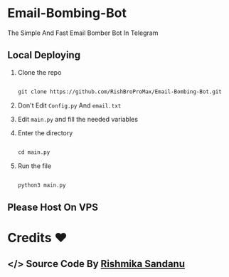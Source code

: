 # Email-Bombing-Bot
The Simple And Fast Email Bomber Bot In Telegram 


## Local Deploying

1. Clone the repo

   ```markdown

   git clone https://github.com/RishBroProMax/Email-Bombing-Bot.git

   ```

   

2. Don't Edit `Config.py` And `email.txt`

   

3. Edit `main.py` and fill the needed variables

4. Enter the directory

   ```markdown

   cd main.py

   ```

5. Run the file

   ```markdown

   python3 main.py

   ```
   
## Please Host On VPS

# Credits ❤️

## </> Source Code By [Rishmika Sandanu](t.me/ImRishmika)
<br>


